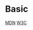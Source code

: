 # Basic

[MDN](https://developer.mozilla.org/ja/docs/Web/Accessibilit)
[W3C](https://www.w3.org/TR/wai-aria-1.2/)